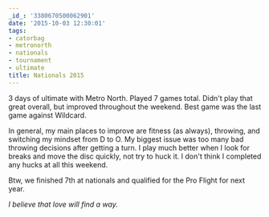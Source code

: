 ```yaml
---
_id_: '3380670500062901'
date: '2015-10-03 12:30:01'
tags:
- catorbag
- metronorth
- nationals
- tournament
- ultimate
title: Nationals 2015
---
```


3 days of ultimate with Metro North. Played 7 games total. Didn't play that great overall, but improved throughout the weekend. Best game was the last game against Wildcard. 

In general, my main places to improve are fitness (as always), throwing, and switching my mindset from D to O. My biggest issue was too many bad throwing decisions after getting a turn. I play much better when I look for breaks and move the disc quickly, not try to huck it. I don't think I completed any hucks at all this weekend.

Btw, we finished 7th at nationals and qualified for the Pro Flight for next year.

*I believe that love will find a way.*
